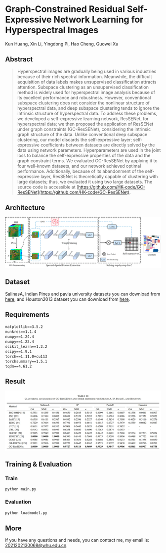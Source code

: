 # Graph-Constrained Residual Self-Expressive Network Learning for Hyperspectral Images
Kun Huang, Xin Li, Yingdong Pi, Hao Cheng, Guowei Xu

## Abstract
> Hyperspectral images are gradually being used in various industries because of their rich spectral information. Meanwhile, the difficult acquisition of data labels makes unsupervised classification attracts attention.
	Subspace clustering as an unsupervised classification method is widely used for hyperspectral image analysis because of its excellent performance and robustness. However, conventional subspace clustering does not consider the nonlinear structure of hyperspectral data, and deep subspace clustering tends to ignore the intrinsic structure of hyperspectral data. To address these problems, we developed a self-expressive learning network, ResSENet, for hyperspectral data; we then proposed the application of ResSENet under graph constraints (GC-ResSENet), considering the intrinsic graph structure of the data. Unlike conventional deep subspace clustering, our model discards the self-expressive layer; self-expressive coefficients between datasets are directly solved by the data using network parameters. Hyperparameters are used in the joint loss to balance the self-expressive properties of the data and the graph constraint terms. We evaluated GC-ResSENet by applying it to four well-known datasets, and our network achieved optimal performance. Additionally, because of its abandonment of the self-expressive layer, ResSENet is theoretically capable of clustering with large datasets; thus, we evaluated it using two large datasets. The source code is accessible at [https://github.com/HK-code/GC-ResSENet](https://github.com/HK-code/GC-ResSENet).

## Architecture
![](https://github.com/HK-code/GC-ResSENet/blob/master/images/frame.jpg)

## Dataset
SalinasA, Indian Pines and pavia university datasets you can download from [here](https://www.ehu.eus/ccwintco/index.php?title=Hyperspectral_Remote_Sensing_Scenes#Pavia_Centre_and_University), and Houston2013 dataset you can download from [here](https://hyperspectral.ee.uh.edu/?page_id=459).

## Requirements
```
matplotlib==3.5.2
munkres==1.1.4
numpy==1.24.4
numpy==1.22.4
scikit_learn==1.2.2
scipy==1.9.1
torch==1.11.0+cu113
torchsummary==1.5.1
tqdm==4.61.2
```

## Result

![](https://github.com/HK-code/GC-ResSENet/blob/master/images/result.jpg?raw=true)

## Training & Evaluation
### Train
```python
python main.py
```
### Evaluation
```python
python loadmodel.py
```

## More
If you have any questions and needs, you can contact me, my email is: 2021202130068@whu.edu.cn.
